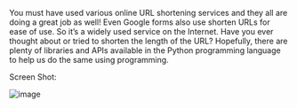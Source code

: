 You must have used various online URL shortening services and they all are doing a great job as well! Even Google forms also use shorten URLs for ease of use. So it’s a widely used service on the Internet.
Have you ever thought about or tried to shorten the length of the URL? Hopefully, there are plenty of libraries and APIs available in the Python programming language to help us do the same using programming.


Screen Shot:

![image](https://github.com/Akhileswar-K/URL_SHORTENER/assets/141510337/ce6f3a58-843d-40c6-ae12-922024703e54)
